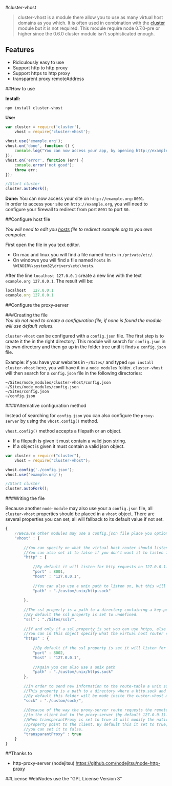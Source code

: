 #cluster-vhost

> cluster-vhost is a module there allow you to use as many virtual host domains as you which.
> It is often used in combination with the [cluster](http://nodejs.org/docs/latest/api/cluster.html) module but it is not required.
> This module require node 0.7.0-pre or higher since the 0.6.0 cluster module isn't sophisticated enough.

## Features
 - Ridiculously easy to use
 - Support http to http proxy
 - Support https to http proxy
 - transparent proxy remoteAddress

##How to use

**Install:**

```shell
npm install cluster-vhost
```

**Use:**

```javascript
var cluster = require('cluster'),
    vhost = require('cluster-vhost');
    
vhost.use('example.org');
vhost.on('done', function () {
	console.log("You can now access your app, by opening http://example.org:8001 in your browser");
});
vhost.on('error', function (err) {
	console.error('not good');
	throw err;
});

//Start cluster
cluster.autoFork();
```

**Done:**
You can now access your site on `http://example.org:8001`.<br>
In order to access your site on `http://example.org`, you will need
to configure your firewall to redirect from port `8001` to port `80`.

##Configure host file

*You will need to edit you [hosts](http://en.wikipedia.org/wiki/Hosts_file) file to redirect example.org to you own computer.*

First open the file in you text editor.

* On mac and linux you will find a file named `hosts` in  `/private/etc/`.
* On windows you will find a file named `hosts` in `%WINDIR%\system32\drivers\etc\hosts`.

After the line `localhost 127.0.0.1` create a new line with the text `example.org 127.0.0.1`.
The result will be:

```javascript
localhost   127.0.0.1
example.org 127.0.0.1
```

##Configure the proxy-server

###Creating the file<br>
*You do not need to create a configuration file, if none is found the module will use default values.*

`cluster-vhost` can be configured with a `config.json` file. The first
step is to create it the in the right directory. This module will search
for `config.json` in its own directory and then go up in the folder tree
until it finds a `config.json` file.

Example: if you have your websites in `~/Sites/` and typed `npm install cluster-vhost`
here, you will have it in a `node_modules` folder. `cluster-vhost` will then search for
a `config.json` file in the following directories:

```text
~/Sites/node_modules/cluster-vhost/config.json
~/Sites/node_modules/config.json
~/Sites/config.json
~/config.json
```

####Alternative configuration method

Instead of searching for `config.json` you can also configure the `proxy-server` by using the `vhost.config()`
method.

`vhost.config()` method accepts a filepath or an object.

* If a filepath is given it must contain a valid json string.
* If a object is given it must contain a valid json object.

```javascript
var cluster = require("cluster"),
	vhost = require("cluster-vhost");

vhost.config('./config.json');
vhost.use('example.org');

//Start cluster
cluster.autoFork();
```

###Writing the file

Because another `node-module` may also use your a `config.json` file,
all `cluster-vhost` properties should be placed in a `vhost` object.
There are several properties you can set, all will fallback to its
default value if not set.

```javascript
{
    //Because other modules may use a config.json file place you options insite a vhost obejct.
    "vhost" : {
        
        //You can specify on what the virtual host router should listen on.
        //You can also set it to false if you don't want it to listen for http requests.
        "http" : {
            
            //By default it will listen for http requests on 127.0.0.1:8001
            "port" : 8001,
            "host" : "127.0.0.1",
            
            //You can also use a unix path to listen on, but this will only work if no port property is set.
            "path" : "./custom/unix/http.sock"
            
        },
        
        //The ssl property is a path to a directory containing a key.pem and a cert.pem file.
        //By default the ssl property is set to undefined.
        "ssl" : "./Sites/ssl/",
        
        //If and only if a ssl property is set you can use https, else it will fallback to false.
        //You can in this object specify what the virtual host router should listen on, just like the http object.
        "https" : {
            
            //By default if the ssl property is set it will listen for https requests on 127.0.0.1:8002
            "port" : 8002,
            "host" : "127.0.0.1",
            
            //Again you can also use a unix path
            "path" : "./custom/unix/https.sock"
        },
        
        //In order to send new information to the route-table a unix socket is required.
        //This property is a path to a directory where a http.sock and https.sock will be created.
        //By default this folder will be made insite the custer-vhost module folder.
        "sock" : "./custom/sock/",
        
        //Because of the way the proxy-server route requests the remoteAdress property will not point
        //to the client but to the proxy-server (by default 127.0.0.1).
        //When transparantProxy is set to true it will modify the native http module so its remoteAdress
        //property point to the client. By default this it set to true, but if you don't which this
        //you can set it to false.
        "transparantProxy" : true
    }
}
```  

##Thanks to

* http-proxy-server (nodejitsu) https://github.com/nodejitsu/node-http-proxy

##License
WebNodes use the "GPL License Version 3"